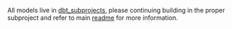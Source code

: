 All models live in [dbt_subprojects](../dbt_subprojects/), please continuing building in the proper subproject and refer to main [readme](../README.md) for more information.
